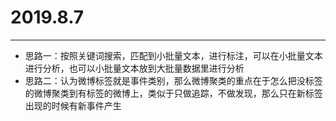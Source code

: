 ﻿# 2019.8.7

---

* 思路一：按照关键词搜索，匹配到小批量文本，进行标注，可以在小批量文本进行分析，也可以小批量文本放到大批量数据里进行分析
* 思路二：认为微博标签就是事件类别，那么微博聚类的重点在于怎么把没标签的微博聚类到有标签的微博上，类似于只做追踪，不做发现，那么只在新标签出现的时候有新事件产生




